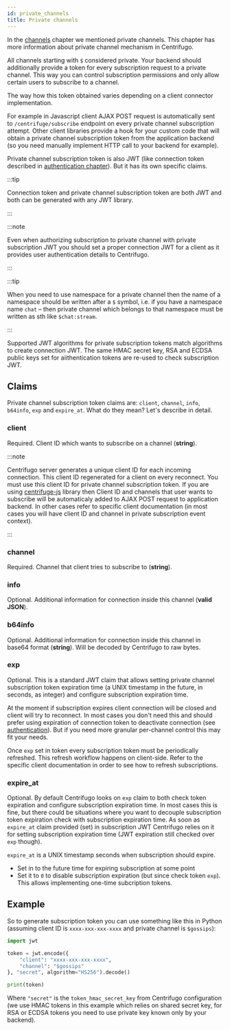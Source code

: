 ```yaml
---
id: private_channels
title: Private channels
---
```


In the [channels](channels.md) chapter we mentioned private channels. This chapter has more information about private channel mechanism in Centrifugo.

All channels starting with `$` considered private. Your backend should additionally provide a token for every subscription request to a private channel. This way you can control subscription permissions and only allow certain users to subscribe to a channel.

The way how this token obtained varies depending on a client connector implementation. 

For example in Javascript client AJAX POST request is automatically sent to `/centrifuge/subscribe` endpoint on every private channel subscription attempt. Other client libraries provide a hook for your custom code that will obtain a private channel subscription token from the application backend (so you need manually implement HTTP call to your backend for example).

Private channel subscription token is also JWT (like connection token described in [authentication chapter](authentication.md)). But it has its own specific claims.

:::tip

Connection token and private channel subscription token are both JWT and both can be generated with any JWT library.

:::

:::note

Even when authorizing subscription to private channel with private subscription JWT you should set a proper connection JWT for a client as it provides user authentication details to Centrifugo.

:::

:::tip

When you need to use namespace for a private channel then the name of a namespace should be written after a `$` symbol, i.e. if you have a namespace name `chat` – then private channel which belongs to that namespace must be written as sth like `$chat:stream`.

:::

Supported JWT algorithms for private subscription tokens match algorithms to create connection JWT. The same HMAC secret key, RSA and ECDSA public keys set for aiithentication tokens are re-used to check subscription JWT.

## Claims

Private channel subscription token claims are: `client`, `channel`, `info`, `b64info`, `exp` and `expire_at`. What do they mean? Let's describe in detail.

### client

Required. Client ID which wants to subscribe on a channel (**string**).

:::note

Centrifugo server generates a unique client ID for each incoming connection. This client ID regenerated for a client on every reconnect. You must use this client ID for private channel subscription token. If you are using [centrifuge-js](https://github.com/centrifugal/centrifuge-js) library then Client ID and channels that user wants to subscribe will be automaticaly added to AJAX POST request to application backend. In other cases refer to specific client documentation (in most cases you will have client ID and channel in private subscription event context).

:::

### channel

Required. Channel that client tries to subscribe to (**string**).

### info

Optional. Additional information for connection inside this channel (**valid JSON**).

### b64info

Optional. Additional information for connection inside this channel in base64 format (**string**). Will be decoded by Centrifugo to raw bytes.

### exp

Optional. This is a standard JWT claim that allows setting private channel subscription token expiration time (a UNIX timestamp in the future, in seconds, as integer) and configure subscription expiration time.

At the moment if subscription expires client connection will be closed and client will try to reconnect. In most cases you don't need this and should prefer using expiration of connection token to deactivate connection (see [authentication](authentication.md)). But if you need more granular per-channel control this may fit your needs.

Once `exp` set in token every subscription token must be periodically refreshed. This refresh workflow happens on client-side. Refer to the specific client documentation in order to see how to refresh subscriptions.

### expire_at

Optional. By default Centrifugo looks on `exp` claim to both check token expiration and configure subscription expiration time. In most cases this is fine, but there could be situations where you want to decouple subscription token expiration check with subscription expiration time. As soon as `expire_at` claim provided (set) in subscription JWT Centrifugo relies on it for setting subscription expiration time (JWT expiration still checked over `exp` though).

`expire_at` is a UNIX timestamp seconds when subscription should expire.

* Set in to the future time for expiring subscription at some point
* Set it to `0` to disable subscription expiration (but since check token `exp`). This allows implementing one-time subcription tokens. 

## Example

So to generate subscription token you can use something like this in Python (assuming client ID is `xxxx-xxx-xxx-xxxx` and private channel is `$gossips`):

```python
import jwt

token = jwt.encode({
    "client": "xxxx-xxx-xxx-xxxx",
    "channel": "$gossips"
}, "secret", algorithm="HS256").decode()

print(token)
```

Where `"secret"` is the `token_hmac_secret_key` from Centrifugo configuration (we use HMAC tokens in this example which relies on shared secret key, for RSA or ECDSA tokens you need to use private key known only by your backend).
